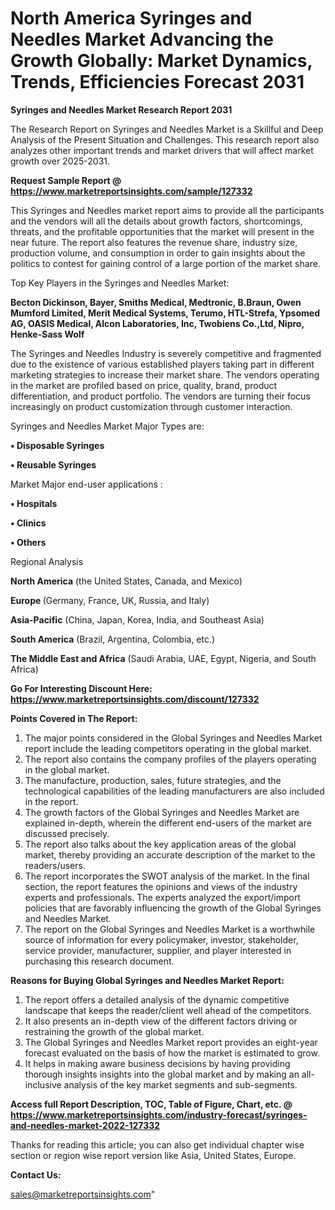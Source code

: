   # North America Syringes and Needles Market Advancing the Growth Globally: Market Dynamics, Trends, Efficiencies Forecast 2031

<strong>Syringes and Needles Market Research Report 2031</strong>

The Research Report on Syringes and Needles Market is a Skillful and Deep Analysis of the Present Situation and Challenges. This research report also analyzes other important trends and market drivers that will affect market growth over 2025-2031.

<strong>Request Sample Report @ <a href=https://www.marketreportsinsights.com/sample/127332>https://www.marketreportsinsights.com/sample/127332</a></strong>

This Syringes and Needles market report aims to provide all the participants and the vendors will all the details about growth factors, shortcomings, threats, and the profitable opportunities that the market will present in the near future. The report also features the revenue share, industry size, production volume, and consumption in order to gain insights about the politics to contest for gaining control of a large portion of the market share.

Top Key Players in the Syringes and Needles Market:

<strong>Becton Dickinson, Bayer, Smiths Medical, Medtronic, B.Braun, Owen Mumford Limited, Merit Medical Systems, Terumo, HTL-Strefa, Ypsomed AG, OASIS Medical, Alcon Laboratories, Inc, Twobiens Co.,Ltd, Nipro, Henke-Sass Wolf</strong>

The Syringes and Needles Industry is severely competitive and fragmented due to the existence of various established players taking part in different marketing strategies to increase their market share. The vendors operating in the market are profiled based on price, quality, brand, product differentiation, and product portfolio. The vendors are turning their focus increasingly on product customization through customer interaction.

Syringes and Needles Market Major Types are:

<strong>• Disposable Syringes

• Reusable Syringes</strong>

Market Major end-user applications :

<strong>• Hospitals

• Clinics

• Others</strong>

Regional Analysis

</u><strong><b>North America</b></strong> (the United States, Canada, and Mexico)

<strong><b>Europe </b></strong>(Germany, France, UK, Russia, and Italy)

<strong><b>Asia-Pacific</b></strong> (China, Japan, Korea, India, and Southeast Asia)

<strong><b>South America</b></strong> (Brazil, Argentina, Colombia, etc.)

<strong><b>The Middle East and Africa</b></strong> (Saudi Arabia, UAE, Egypt, Nigeria, and South Africa)

<strong>Go For Interesting Discount Here: <a href=https://www.marketreportsinsights.com/discount/127332>https://www.marketreportsinsights.com/discount/127332</a></strong>

<strong>Points Covered in The Report:</strong>
<ol>
  <li>The major points considered in the Global Syringes and Needles Market report include the leading competitors operating in the global market.</li>
  <li>The report also contains the company profiles of the players operating in the global market.</li>
  <li>The manufacture, production, sales, future strategies, and the technological capabilities of the leading manufacturers are also included in the report.</li>
  <li>The growth factors of the Global Syringes and Needles Market are explained in-depth, wherein the different end-users of the market are discussed precisely.</li>
  <li>The report also talks about the key application areas of the global market, thereby providing an accurate description of the market to the readers/users.</li>
  <li>The report incorporates the SWOT analysis of the market. In the final section, the report features the opinions and views of the industry experts and professionals. The experts analyzed the export/import policies that are favorably influencing the growth of the Global Syringes and Needles Market.</li>
  <li>The report on the Global Syringes and Needles Market is a worthwhile source of information for every policymaker, investor, stakeholder, service provider, manufacturer, supplier, and player interested in purchasing this research document.</li>
</ol>
<strong>Reasons for Buying Global Syringes and Needles Market Report:</strong>

<ol>
  <li>The report offers a detailed analysis of the dynamic competitive landscape that keeps the reader/client well ahead of the competitors.</li>
  <li>It also presents an in-depth view of the different factors driving or restraining the growth of the global market.</li>
  <li>The Global Syringes and Needles Market report provides an eight-year forecast evaluated on the basis of how the market is estimated to grow.</li>
  <li>It helps in making aware business decisions by having providing thorough insights insights into the global market and by making an all-inclusive analysis of the key market segments and sub-segments.</li>
</ol>
<strong>Access full Report Description, TOC, Table of Figure, Chart, etc. @ <a href=https://www.marketreportsinsights.com/industry-forecast/syringes-and-needles-market-2022-127332>https://www.marketreportsinsights.com/industry-forecast/syringes-and-needles-market-2022-127332</a></strong>


Thanks for reading this article; you can also get individual chapter wise section or region wise report version like Asia, United States, Europe.

<strong>Contact Us:</strong>

sales@marketreportsinsights.com"
